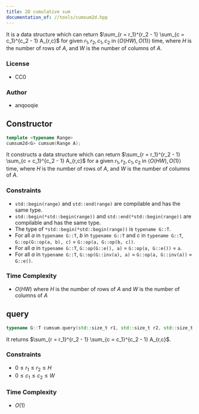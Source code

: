 ```yaml
---
title: 2D cumulative sum
documentation_of: //tools/cumsum2d.hpp
---
```


It is a data structure which can return $\sum_{r = r_1}^{r_2 - 1} \sum_{c = c_1}^{c_2 - 1} A_{r,c}$ for given $r_1, r_2, c_1, c_2$ in $\langle O(HW), O(1) \rangle$ time, where $H$ is the number of rows of $A$, and $W$ is the number of columns of $A$.

### License
- CC0

### Author
- anqooqie

## Constructor
```cpp
template <typename Range>
cumsum2d<G> cumsum(Range A);
```

It constructs a data structure which can return $\sum_{r = r_1}^{r_2 - 1} \sum_{c = c_1}^{c_2 - 1} A_{r,c}$ for a given $r_1, r_2, c_1, c_2$ in $\langle O(HW), O(1) \rangle$ time, where $H$ is the number of rows of $A$, and $W$ is the number of columns of $A$.

### Constraints
- `std::begin(range)` and `std::end(range)` are compilable and has the same type.
- `std::begin(*std::begin(range))` and `std::end(*std::begin(range))` are compilable and has the same type.
- The type of `*std::begin(*std::begin(range))` is `typename G::T`.
- For all $a$ in `typename G::T`, $b$ in `typename G::T` and $c$ in `typename G::T`, `G::op(G::op(a, b), c)` $=$ `G::op(a, G::op(b, c))`.
- For all $a$ in `typename G::T`, `G::op(G::e(), a)` $=$ `G::op(a, G::e())` $=$ `a`.
- For all $a$ in `typename G::T`, `G::op(G::inv(a), a)` $=$ `G::op(a, G::inv(a))` $=$ `G::e()`.

### Time Complexity
- $O(HW)$ where $H$ is the number of rows of $A$ and $W$ is the number of columns of $A$

## query
```cpp
typename G::T cumsum.query(std::size_t r1, std::size_t r2, std::size_t c1, std::size_t c2);
```

It returns $\sum_{r = r_1}^{r_2 - 1} \sum_{c = c_1}^{c_2 - 1} A_{r,c}$.

### Constraints
- $0 \leq r_1 \leq r_2 \leq H$
- $0 \leq c_1 \leq c_2 \leq W$

### Time Complexity
- $O(1)$
